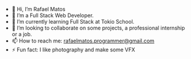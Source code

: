 - 👋 Hi, I’m Rafael Matos 
- 👀 I’m a Full Stack Web Developer. 
- 🌱 I’m currently learning Full Stack at Tokio School.
- 💞️ I’m looking to collaborate on some projects, a professional internship or a job.
- 📫 How to reach me: rafaelmatos.programmer@gmail.com
- ⚡ Fun fact: I like photography and make some VFX

<!---
rafaelmprogrammer/rafaelmprogrammer is a ✨ special ✨ repository because its `README.md` (this file) appears on your GitHub profile.
You can click the Preview link to take a look at your changes.
--->
